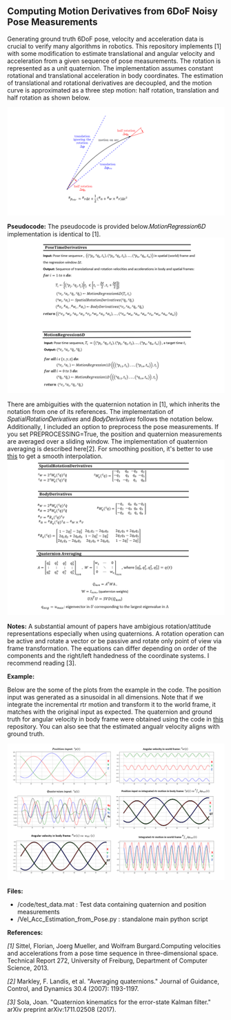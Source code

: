 ## Computing Motion Derivatives from 6DoF Noisy Pose Measurements

Generating ground truth 6DoF pose, velocity and acceleration data is crucial to verify many algorithms in robotics. This repository implements [1] with some modification to estimate translational and angular velocity and acceleration from a given sequence of pose measurements.
The rotation is represented as a unit quaternion. The implementation assumes constant rotational and translational acceleration in body coordinates.
The estimation of translational and rotational derivatives are decoupled, and the motion curve is approximated as a three step motion: half rotation, translation and half rotation as shown below.


![rtr_motion](./figs/rtr_motion.png)


**Pseudocode:**
The pseudocode is provided below.𝑀𝑜𝑡𝑖𝑜𝑛𝑅𝑒𝑔𝑟𝑒𝑠𝑠𝑖𝑜𝑛6𝐷 implementation is identical to [1]. 
![pseudocode](./figs/pseudocode.png)

There are ambiguities with the quaternion notation in [1], which inherits the notation from one of its references. The implementation of 𝑆𝑝𝑎𝑡𝑖𝑎𝑙𝑅𝑜𝑡𝑎𝑡𝑖𝑜𝑛𝐷𝑒𝑟𝑖𝑣𝑎𝑡𝑖𝑣𝑒𝑠 and 𝐵𝑜𝑑𝑦𝐷𝑒𝑟𝑖𝑣𝑎𝑡𝑖𝑣𝑒𝑠 follows the notation below.
Additionally, I included an option to preprocess the pose measurements. If you set PREPROCESSING=True, the position and quaternion measurements are averaged over a sliding window. The implementation of quaternion averaging is described here[2].
For smoothing position, it's better to use [this](https://docs.scipy.org/doc/scipy-0.16.1/reference/generated/scipy.signal.savgol_filter.html) to get a smooth interpolation.
![computations](./figs/computations.png)


**Notes:**
A substantial amount of papers have ambigious rotation/attitude representations especially when using quaternions. A rotation operation can be active and rotate a vector or be passive and rotate only point of view via frame transformation. The equations can differ depending on order of the components and the right/left handedness of the coordinate systems.
I recommend reading [3].

**Example:**

Below are the some of the plots from the example in the code. The position input was generated as a sinusoidal in all dimensions.   Note that if we integrate the incremental rtr motion and transform it to the world frame, it matches with the original input as expected. The quaternion and ground truth for angular velocity in body frame were obtained using the code in [this](https://github.com/eayvali/Integrating-Rigid-Body-Rotations) repository. You can also see that the estimated angualr velocity aligns with ground truth.

![example](./figs/example.png)

**Files:**
* /code/test_data.mat : Test data containing quaternion and position measurements
* /Vel_Acc_Estimation_from_Pose.py :  standalone main python script 

**References:** 

_[1]_ Sittel, Florian, Joerg Mueller, and Wolfram Burgard.Computing velocities and accelerations from a pose time sequence in three-dimensional space. Technical Report 272, University of Freiburg, Department of Computer Science, 2013.

_[2]_  Markley, F. Landis, et al. "Averaging quaternions." Journal of Guidance, Control, and Dynamics 30.4 (2007): 1193-1197.

_[3]_ Sola, Joan. "Quaternion kinematics for the error-state Kalman filter." arXiv preprint arXiv:1711.02508 (2017).







